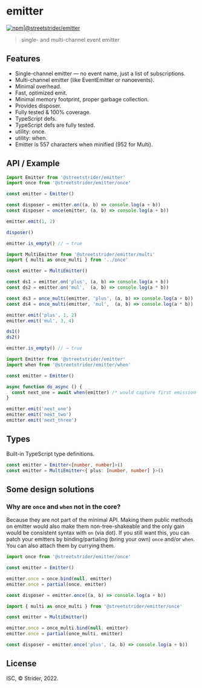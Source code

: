 # emitter

[![npm|@streetstrider/emitter](http://img.shields.io/badge/npm-@streetstrider/emitter-CB3837.svg?style=flat-square)](https://www.npmjs.org/package/@streetstrider/emitter)

> single- and multi-channel event emitter

## Features
* Single-channel emitter — no event name, just a list of subscriptions.
* Multi-channel emitter (like EventEmitter or nanoevents).
* Minimal overhead.
* Fast, optimized emit.
* Minimal memory footprint, proper garbage collection.
* Provides disposer.
* Fully tested & 100% coverage.
* TypeScript defs.
* TypeScript defs are fully tested.
* utility: once.
* utility: when.
* Emitter is 557 characters when minified (952 for Multi).

## API / Example
```js
import Emitter from '@streetstrider/emitter'
import once from '@streetstrider/emitter/once'

const emitter = Emitter()

const disposer = emitter.on((a, b) => console.log(a + b))
const disposer = once(emitter, (a, b) => console.log(a + b))

emitter.emit(1, 2)

disposer()

emitter.is_empty() // → true
```

```js
import MultiEmitter from '@streetstrider/emitter/multi'
import { multi as once_multi } from '../once'

const emitter = MultiEmitter()

const ds1 = emitter.on('plus', (a, b) => console.log(a + b))
const ds2 = emitter.on('mul',  (a, b) => console.log(a * b))

const ds3 = once_multi(emitter, 'plus', (a, b) => console.log(a + b))
const ds4 = once_multi(emitter, 'mul',  (a, b) => console.log(a * b))

emitter.emit('plus', 1, 2)
emitter.emit('mul', 3, 4)

ds1()
ds2()

emitter.is_empty() // → true
```

```js
import Emitter from '@streetstrider/emitter'
import when from '@streetstrider/emitter/when'

const emitter = Emitter()

async function do_async () {
  const next_one = await when(emitter) /* would capture first emission */
}

emitter.emit('next_one')
emitter.emit('next_two')
emitter.emit('next_three')

```

## Types
Built-in TypeScript type definitions.
```typescript
const emitter = Emitter<[number, number]>()
const emitter = MultiEmitter<{ plus: [number, number] }>()
```

## Some design solutions
### Why are `once` and `when` not in the core?
Because they are not part of the minimal API. Making them public methods on emitter would also make them non-tree-shakeable and the only gain would be consistent syntax with `on` (via dot). If you still want this, you can patch your emitters by binding/partialing (bring your own) `once` and/or `when`. You can also attach them by currying them.

```js
import once from '@streetstrider/emitter/once'

const emitter = Emitter()

emitter.once = once.bind(null, emitter)
emitter.once = partial(once, emitter)

const disposer = emitter.once((a, b) => console.log(a + b))
```

```js
import { multi as once_multi } from '@streetstrider/emitter/once'

const emitter = MultiEmitter()

emitter.once = once_multi.bind(null, emitter)
emitter.once = partial(once_multi, emitter)

const disposer = emitter.once('plus', (a, b) => console.log(a + b))
```

## License
ISC, © Strider, 2022.
